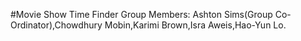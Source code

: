 #Movie Show Time Finder
Group Members: Ashton Sims(Group Co-Ordinator),Chowdhury Mobin,Karimi Brown,Isra Aweis,Hao-Yun Lo.
